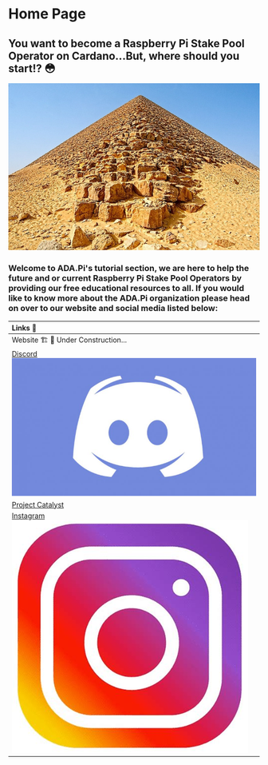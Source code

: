 # Home Page

## You want to become a Raspberry Pi Stake Pool Operator on Cardano...But, where should you start!? 😳

![](.gitbook/assets/download-6-.jpeg)

### Welcome to ADA.Pi's tutorial section, we are here to help the future and or current Raspberry Pi Stake Pool Operators by providing our free educational resources to all. If you would like to know more about the ADA.Pi organization please head on over to our website **and social media listed below:**

| Links 🔗 |
| :--- |
| Website 🏗 🚧 Under Construction... |
| [Discord ![](.gitbook/assets/discord.jpeg)](https://discord.com/invite/H4TFNQzyNf)  |
| [Project Catalyst ](https://cardano.ideascale.com/a/dtd/ARMing-Cardano/340480-48088#idea-tab-comments) |
| [Instagram  ![](.gitbook/assets/insta.jpeg)](https://www.instagram.com/invites/contact/?i=k83dsojva63b&utm_content=l8srzbi)  |



